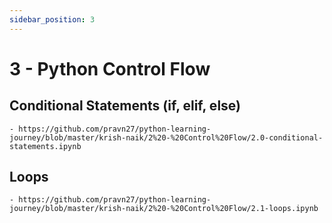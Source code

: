 ```yaml
---
sidebar_position: 3
---
```


# 3 - Python Control Flow

## Conditional Statements (if, elif, else)

    - https://github.com/pravn27/python-learning-journey/blob/master/krish-naik/2%20-%20Control%20Flow/2.0-conditional-statements.ipynb

## Loops

    - https://github.com/pravn27/python-learning-journey/blob/master/krish-naik/2%20-%20Control%20Flow/2.1-loops.ipynb
